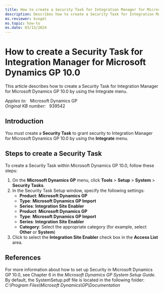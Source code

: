 ```yaml
---
title: How to create a Security Task for Integration Manager for Microsoft Dynamics GP 10.0
description: Describes how to create a Security Task for Integration Manager for Microsoft Dynamics GP 10.0 by using the Integrate menu.
ms.reviewer: kvogel
ms.topic: how-to
ms.date: 03/13/2024
---
```

# How to create a Security Task for Integration Manager for Microsoft Dynamics GP 10.0

This article describes how to create a Security Task for Integration Manager for Microsoft Dynamics GP 10.0 by using the Integrate menu.

_Applies to:_ &nbsp; Microsoft Dynamics GP  
_Original KB number:_ &nbsp; 939542

## Introduction

You must create a **Security Task** to grant security to Integration Manager for Microsoft Dynamics GP 10.0 by using the **Integrate** menu.

## Steps to create a Security Task

To create a Security Task within Microsoft Dynamics GP 10.0, follow these steps:

1. On the **Microsoft Dynamics GP** menu, click **Tools** > **Setup** > **System** > **Security Tasks**.
2. In the Security Task Setup window, specify the following settings:
   - **Product**: **Microsoft Dynamics GP**  
   - **Type**: **Microsoft Dynamics GP Import**  
   - **Series**: **Integration Site Enabler**  
   - **Product**: **Microsoft Dynamics GP**  
   - **Type**: **Microsoft Dynamics GP Import**  
   - **Series**: **Integration Site Enabler**  
   - **Category**: Select the appropriate category (for example, select **Other** or **System**)
3. Click to select the **Integration Site Enabler** check box in the **Access List** area.

## References

For more information about how to set up Security in Microsoft Dynamics GP 10.0, see Chapter 6 in the *Microsoft Dynamics GP System Setup Guide*. By default, the SystemSetup.pdf file is located in the following folder:  
*C:\Program Files\Microsoft Dynamics\GP\Documentation*
